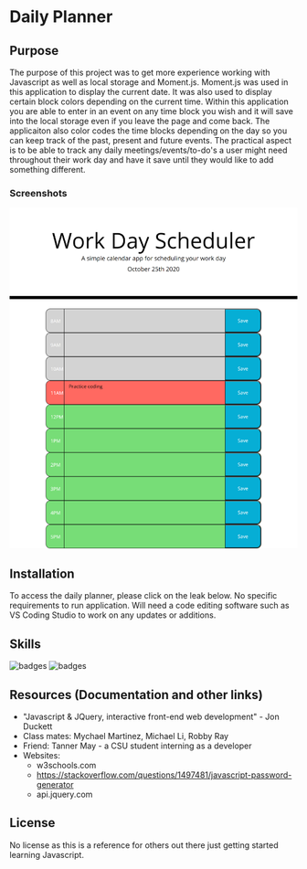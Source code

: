 # Daily Planner

## Purpose

The purpose of this project was to get more experience working with Javascript as well as local storage and Moment.js. Moment.js was used in this application to display the current date. It was also used to display certain block colors depending on the current time. Within this application you are able to enter in an event on any time block you wish and it will save into the local storage even if you leave the page and come back. The applicaiton also color codes the time blocks depending on the day so you can keep track of the past, present and future events. The practical aspect is to be able to track any daily meetings/events/to-do's a user might need throughout their work day and have it save until they would like to add something different.

### Screenshots

![Image of daily planner application](assets/images/devs_daily_planner_screenshot.png)

## Installation

To access the daily planner, please click on the leak below. No specific requirements to run application. Will need a code editing software such as VS Coding Studio to work on any updates or additions.

## Skills

![badges](https://img.shields.io/badge/<SKILLS>-<JAVASCRIPT>-informational?style=flat&logo=<LOGO_NAME>&logoColor=white&color=2bbc8a)
![badges](https://img.shields.io/badge/<SKILLS>-<MOMENT.JS>-informational?style=flat&logo=<LOGO_NAME>&logoColor=white&color=2bbc8a)

## Resources (Documentation and other links)

- "Javascript & JQuery, interactive front-end web development" - Jon Duckett
- Class mates: Mychael Martinez, Michael Li, Robby Ray
- Friend: Tanner May - a CSU student interning as a developer
- Websites:
  - w3schools.com
  - https://stackoverflow.com/questions/1497481/javascript-password-generator
  - api.jquery.com

## License

No license as this is a reference for others out there just getting started learning Javascript.
